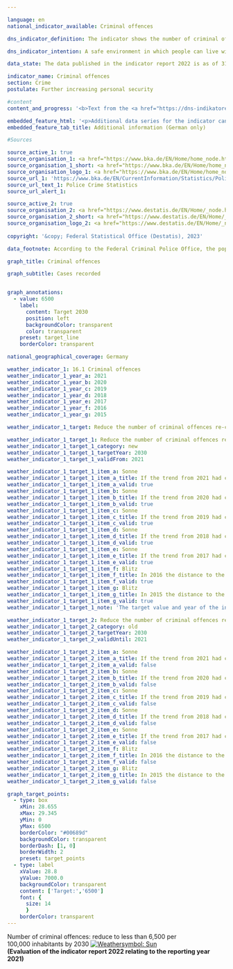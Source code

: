 ```yaml
---

language: en    
national_indicator_available: Criminal offences    

dns_indicator_definition: The indicator shows the number of criminal offences reported to the police per 100,000&nbsp;inhabitants.    

dns_indicator_intention: A safe environment in which people can live without fear of lawlessness and crime is an essential prerequisite for sustainable development. The target is therefore to bring the number of recorded criminal offences per 100,000&nbsp;inhabitants down to less than 6,500&nbsp;by 2030.    

data_state: The data published in the indicator report 2022 is as of 31 October 2022. The data shown on this platform is updated regularly, so that more current data may be available online than published in the <a href="https://dns-indikatoren.de/en/publications_reports/">indicator report 2022</a>.    

indicator_name: Criminal offences    
section: Crime    
postulate: Further increasing personal security    

#content     
content_and_progress: '<b>Text from the <a href="https://dns-indikatoren.de/en/publications_reports/">Indicator Report 2022&nbsp;</a></b><br><br>The indicator covers all criminal offences recorded in the Police Crime Statistics. These are criminal offences reported to and fully processed by the police, except offences against the security of the state, traffic offences and administrative offences.<br><br>Criminal offences committed outside the Federal Republic of Germany are not included, nor are offences that are not within the remit of the police, such as financial and tax offences, or are reported directly to and processed by the public prosecution office, such as offences relating to false testimony in court.<br><br>The Police Crime Statistics publications are compiled annually based on the data available from the Land Criminal Police Offices and the Federal Criminal Police Office. To calculate the number of criminal offences per 100,000&nbsp;inhabitants, (extrapolated) population figures based on the 2011&nbsp;census are used for the entire time series. This methodology allows comparisons over time to be made from 1993&nbsp;onwards. It should be noted that this results in discrepancies in relation to the Police Crime Statistics data published prior to 2013.<br><br>Changes in the Police Crime Statistics do not always reflect actual changes, as the statistics cover only that proportion of criminal activity that officially comes to the attention of the police. Since there is no statistical data on offences which go unreported, such crimes cannot be reflected in the Police Crime Statistics. However, the proportion of reported versus unreported crime was investigated in 2012&nbsp;and 2017&nbsp;by means of the German Victim Survey. For the offences dealt with in the survey, no statistically significant change in reporting rates was found between 2012&nbsp;and 2017.<br><br>The number of offences was 6,070&nbsp;per 100,000&nbsp;inhabitants in 2021. Thus, the target value for 2030&nbsp;of less than 6,500&nbsp;criminal offences was achieved ahead of time for the second time in a row. The indicator fell by 27.3&nbsp;% between 1993&nbsp;and 2021. This trajectory, however, has not been continuous. For instance, it increased from 2000&nbsp;to 2004, before entering a slight decline which continued until 2010. The large number of people who entered Germany as refugees and asylum-seekers from 2015&nbsp;on is also reflected in the Police Crime Statistics, with violation of the legislation concerning foreigners (<abbr title="for example (exempli gratia)" tabindex="0">e.g.</abbr> illegal entry) soaring by 211.8&nbsp;% in 2016&nbsp;compared with 2014. Such offences had fallen drastically by 2021, though, when they made up only 2.9&nbsp;% of all criminal offences. Even when violations of the legislation concerning foreigners are accounted for, the total number of criminal offences registered by the police was lower in 2021&nbsp;than in previous years (5.0&nbsp;million).<br><br>In 2021, domestic burglaries accounted for 1.1&nbsp;%, fraud for 15.7&nbsp;%, and dangerous and serious bodily injury for 2.4&nbsp;%. Between 2016&nbsp;and 2021, the incidence of domestic burglary fell by 64.1&nbsp;%, fraud fell by 11.7&nbsp;% and cases of dangerous and serious bodily injury fell by 12.6&nbsp;%.<br><br>The success rate for solving cases was 58.7&nbsp;% of all offences registered by the police in 2021, roughly the same as in the previous year. There were significant differences, however, depending on the type of criminal offence. For domestic burglary, for example, the rate of cases solved was only 19.5&nbsp;%. By contrast, 63.3&nbsp;% of fraud offences and 83.9&nbsp;% of cases of serious and grievous bodily harm cases were cleared up. The comparatively low success rate for domestic burglary is related to a high rate of reporting combined with the comparatively infrequent existence of solid leads pointing to the perpetrators. This is in sharp contrast to cases of fraud and bodily injury. These crimes have high clear-up rates because, in most cases, the identity of the suspect becomes known to the police as the crime is reported.'    

embedded_feature_html: '<p>Additional data series for the indicator can be found <a href="https://dnsTestEnvironment.github.io/dns-indicators/public/AddInfos/de/16_1.pdf" target="_blank" >here</a>.</p><br><small>Note: You can display the PDF document directly in your browser or download the PDF document and open it with a PDF reader of your choice. We will be happy to advise you.</small>'
embedded_feature_tab_title: Additional information (German only)    

#Sources    

source_active_1: true
source_organisation_1: <a href="https://www.bka.de/EN/Home/home_node.html" target="_blank" onclick="return confirm_alert('')">Federal Criminal Police Office</a>
source_organisation_1_short: <a href="https://www.bka.de/EN/Home/home_node.html" target="_blank" onclick="return confirm_alert('')">Federal Criminal Police Office</a>
source_organisation_logo_1: <a href="https://www.bka.de/EN/Home/home_node.html" target="_blank" onclick="return confirm_alert('')"><img src="www.dnsTestEnvironment.github.io/dns-indicators/public/OrgImgEn/bka.png" alt="Federal Criminal Police Office" title=" Click here to visit the homepage of the organizationFederal Criminal Police Office" style="height:60px; width:148px; border:transparent"/></a>
source_url_1: 'https://www.bka.de/EN/CurrentInformation/Statistics/PoliceCrimeStatistics/policecrimestatistics_node.html'
source_url_text_1: Police Crime Statistics
source_url_alert_1: 

source_active_2: true
source_organisation_2: <a href="https://www.destatis.de/EN/Home/_node.html" target="_blank">Federal Statistical Office</a>
source_organisation_2_short: <a href="https://www.destatis.de/EN/Home/_node.html" target="_blank">Federal Statistical Office</a>
source_organisation_logo_2: <a href="https://www.destatis.de/EN/Home/_node.html" target="_blank"><img src="www.dnsTestEnvironment.github.io/dns-indicators/public/OrgImgEn/destatis.png" alt="Federal Statistical Office" title=" Click here to visit the homepage of the organizationFederal Statistical Office" style="height:60px; width:148px; border:transparent"/></a>
    
copyright: '&copy; Federal Statistical Office (Destatis), 2023'    

data_footnote: According to the Federal Criminal Police Office, the population numbers relate to the previous year.    

graph_title: Criminal offences    

graph_subtitle: Cases recorded    


graph_annotations:
  - value: 6500
    label:
      content: Target 2030
      position: left
      backgroundColor: transparent
      color: transparent
    preset: target_line
    borderColor: transparent        

national_geographical_coverage: Germany    

weather_indicator_1: 16.1 Criminal offences
weather_indicator_1_year_a: 2021
weather_indicator_1_year_b: 2020
weather_indicator_1_year_c: 2019
weather_indicator_1_year_d: 2018
weather_indicator_1_year_e: 2017
weather_indicator_1_year_f: 2016
weather_indicator_1_year_g: 2015

weather_indicator_1_target: Reduce the number of criminal offences re-corded per 100,000&nbsp;inhabitants to less than 6,500&nbsp;by 2030

weather_indicator_1_target_1: Reduce the number of criminal offences re-corded per 100,000&nbsp;inhabitants to less than <b>6,500&nbsp;</b>by <b>2030</b>
weather_indicator_1_target_1_category: new
weather_indicator_1_target_1_targetYear: 2030
weather_indicator_1_target_1_validFrom: 2021

weather_indicator_1_target_1_item_a: Sonne
weather_indicator_1_target_1_item_a_title: If the trend from 2021 had continued, the target value would have been reached or missed by less than 5% of the difference between the target value and the value at that time.
weather_indicator_1_target_1_item_a_valid: true
weather_indicator_1_target_1_item_b: Sonne
weather_indicator_1_target_1_item_b_title: If the trend from 2020 had continued, the target value would have been reached or missed by less than 5% of the difference between the target value and the value at that time.
weather_indicator_1_target_1_item_b_valid: true
weather_indicator_1_target_1_item_c: Sonne
weather_indicator_1_target_1_item_c_title: If the trend from 2019 had continued, the target value would have been reached or missed by less than 5% of the difference between the target value and the value at that time.
weather_indicator_1_target_1_item_c_valid: true
weather_indicator_1_target_1_item_d: Sonne
weather_indicator_1_target_1_item_d_title: If the trend from 2018 had continued, the target value would have been reached or missed by less than 5% of the difference between the target value and the value at that time.
weather_indicator_1_target_1_item_d_valid: true
weather_indicator_1_target_1_item_e: Sonne
weather_indicator_1_target_1_item_e_title: If the trend from 2017 had continued, the target value would have been reached or missed by less than 5% of the difference between the target value and the value at that time.
weather_indicator_1_target_1_item_e_valid: true
weather_indicator_1_target_1_item_f: Blitz
weather_indicator_1_target_1_item_f_title: In 2016 the distance to the target was constantly high or had increased. Thus, the indicator did not develop in the desired direction.
weather_indicator_1_target_1_item_f_valid: true
weather_indicator_1_target_1_item_g: Blitz
weather_indicator_1_target_1_item_g_title: In 2015 the distance to the target was constantly high or had increased. Thus, the indicator did not develop in the desired direction.
weather_indicator_1_target_1_item_g_valid: true
weather_indicator_1_target_1_note: 'The target value and year of the indicator were adjusted as part of the <a href="https://www.bundesregierung.de/resource/blob/974430/1940716/6a4acf041217d39bac6a81cce971381f/2021-07-26-gsds-en-data.pdf?download=1"> update of the German Sustainable Development Strategy 2021</a>. Since this resolution came into force, the revised target (6,500&nbsp;by 2030) has applied to the indicator.'

weather_indicator_1_target_2: Reduce the number of criminal offences re-corded per 100,000&nbsp;inhabitants to less than <b>7,000</b> by <b>2030</b>
weather_indicator_1_target_2_category: old
weather_indicator_1_target_2_targetYear: 2030
weather_indicator_1_target_2_validUntil: 2021

weather_indicator_1_target_2_item_a: Sonne
weather_indicator_1_target_2_item_a_title: If the trend from 2021 had continued, the target value would have been reached or missed by less than 5% of the difference between the target value and the value at that time.
weather_indicator_1_target_2_item_a_valid: false
weather_indicator_1_target_2_item_b: Sonne
weather_indicator_1_target_2_item_b_title: If the trend from 2020 had continued, the target value would have been reached or missed by less than 5% of the difference between the target value and the value at that time.
weather_indicator_1_target_2_item_b_valid: false
weather_indicator_1_target_2_item_c: Sonne
weather_indicator_1_target_2_item_c_title: If the trend from 2019 had continued, the target value would have been reached or missed by less than 5% of the difference between the target value and the value at that time.
weather_indicator_1_target_2_item_c_valid: false
weather_indicator_1_target_2_item_d: Sonne
weather_indicator_1_target_2_item_d_title: If the trend from 2018 had continued, the target value would have been reached or missed by less than 5% of the difference between the target value and the value at that time.
weather_indicator_1_target_2_item_d_valid: false
weather_indicator_1_target_2_item_e: Sonne
weather_indicator_1_target_2_item_e_title: If the trend from 2017 had continued, the target value would have been reached or missed by less than 5% of the difference between the target value and the value at that time.
weather_indicator_1_target_2_item_e_valid: false
weather_indicator_1_target_2_item_f: Blitz
weather_indicator_1_target_2_item_f_title: In 2016 the distance to the target was constantly high or had increased. Thus, the indicator did not develop in the desired direction.
weather_indicator_1_target_2_item_f_valid: false
weather_indicator_1_target_2_item_g: Blitz
weather_indicator_1_target_2_item_g_title: In 2015 the distance to the target was constantly high or had increased. Thus, the indicator did not develop in the desired direction.
weather_indicator_1_target_2_item_g_valid: false    

graph_target_points:
  - type: box
    xMin: 28.655
    xMax: 29.345
    yMin: 0
    yMax: 6500
    borderColor: "#00689d"
    backgroundColor: transparent
    borderDash: [1, 0]
    borderWidth: 2
    preset: target_points
  - type: label
    xValue: 28.8
    yValue: 7000.0
    backgroundColor: transparent
    content: ['Target:','6500']
    font: {
      size: 14
      }
    borderColor: transparent    
---
```



<div>
  <div class="my-header">
    <label class="default">Number of criminal offences: reduce to less than 6,500&nbsp;per 100,000&nbsp;inhabitants by 2030
      <a href="www.dnsTestEnvironment.github.io/dns-indicators/en/status"><img src="https://g205sdgs.github.io/sdg-indicators/public/Wettersymbole/Sonne.png" title="If the trend from 2021 had continued, the target value would have been reached or missed by less than 5% of the difference between the target value and the value at that time." alt="Weathersymbol: Sun"/>
      </a>
    </label>
  </div>
</div>
<div class="my-header-note">
  <label class="default"><b>(Evaluation of the indicator report 2022 relating to the reporting year 2021)
  </b></label>
</div>